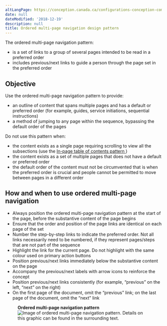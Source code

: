 ```yaml
---
altLangPage: https://conception.canada.ca/configurations-conception-communes/navigation-plusieurs-pages.html
date: null
dateModified: '2018-12-19'
description: null
title: Ordered multi-page navigation design pattern
---
```



<div>
 
 <section>
  <p>
   The ordered multi-page navigation pattern:
  </p>
  <ul>
   <li>
    is a set of links to a group of several pages intended to be read in a preferred order
   </li>
   <li>
    includes previous/next links to guide a person through the page set in the preferred order
   </li>
  </ul>
  <section>
   <h2>
    Objective
   </h2>
   <p>
    Use the ordered  multi-page navigation pattern  to provide:
   </p>
   <ul>
    <li>
     an outline of content that spans multiple pages and has a default or preferred order (for example, guides, service initiations, sequential instructions)
    </li>
    <li>
     a method of jumping to any page within the sequence,  bypassing the default order of the pages
    </li>
   </ul>
   <p>
    Do not use this pattern when:
   </p>
   <ul>
    <li>
     the content exists as a single page requiring scrolling to view all the subsections (use the
     <a href="./in-page-toc.html">
      In-page table of contents pattern
     </a>
     )
    </li>
    <li>
     the content exists as a set of multiple pages that does not have a default or preferred order
    </li>
    <li>
     the default order of the content must not be circumvented that is when the preferred order is crucial and people cannot be permitted to move between pages in       a different order
    </li>
   </ul>
  </section>
  <section>
   <h2>
    How and when to use ordered multi-page navigation
   </h2>
   <ul>
    <li>
     Always position the ordered  multi-page navigation pattern at the start of the page, before the substantive content of the page begins
    </li>
    <li>
     Ensure that the order and position of the page links are identical on each page of the set
    </li>
    <li>
     Number the step-by-step links to indicate the preferred order. Not all links necessarily need to be numbered, if they represent pages/steps that are not part of the sequence
    </li>
    <li>
     Highlight the link for the current page. Do not highlight with the same colour used on primary action buttons
    </li>
    <li>
     Position previous/next links immediately below the substantive content on the page
    </li>
    <li>
     Accompany the previous/next labels with arrow icons to reinforce the concept
    </li>
    <li>
     Position previous/next links consistently (for example, “previous” on the left, “next” on the right)
    </li>
    <li>
     On the first page of the document, omit the “previous” link; on the last page of the document, omit the “next” link
    </li>
   </ul>
   <div class="row">
    <div class="col-sm-2">
    </div>
    <div class="col-sm-8">
     <figure class="mrgn-bttm-lg">
      <figcaption class="text-center">
       <b>
        Ordered multi-page navigation pattern
       </b>
      </figcaption>
      <img alt="Image of ordered multi-page navigation pattern. Details on this graphic can be found in the surrounding text." class="img-responsive center-block" src="https://www.canada.ca/content/dam/tbs-sct/images/government-communications/canada-content-style-guide/ordered-multi-page-navigation-eng.jpg"/>
     </figure>
    </div>
    <div class="col-sm-2">
    </div>
   </div>
   <div class="clearfix">
   </div>
  </section>
 </section>
</div>




